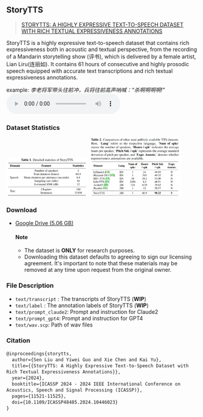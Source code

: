 ## StoryTTS

> [STORYTTS: A HIGHLY EXPRESSIVE TEXT-TO-SPEECH DATASET WITH RICH TEXTUAL EXPRESSIVENESS ANNOTATIONS](https://ieeexplore.ieee.org/document/10446023)

StoryTTS is a highly expressive text-to-speech dataset that contains rich expressiveness both in acoustic and textual perspective, from the recording of a Mandarin storytelling show (评书), which is delivered by a female artist, Lian Liru(连丽如). It contains 61 hours of consecutive and highly prosodic speech equipped with accurate text transcriptions and rich textual expressiveness annotations.

example: *李老将军带头往前冲，兵将往前高声呐喊：“杀啊啊啊啊!”*
<audio controls>
  <source src="./sample/LianLiru-ZSDFS-episode55-seg055.wav" type="audio/mpeg">
</audio>


### Dataset Statistics

<img src="figures/table1.png" alt="table1" style="zoom:30%;" />

<img src="figures/table2.png" alt="table2" style="zoom:30%;" />

### Download

* [Google Drive (5.06 GB)](https://drive.google.com/file/d/1KuD-6c2yxLqPhNJHCaE1jIee-8TjjsB6/view?usp=drive_link)

  #### Note

  * The dataset is **ONLY** for research purposes.
  * Downloading this dataset defaults to agreeing to sign our licensing agreement. lt's important to note that these materials may be removed at any time upon request from the original owner.

### File Description

* `text/transcript` : The transcripts of StoryTTS (**WIP**)
* `text/label` : The annotation labels of StoryTTS (**WIP**)
* `text/prompt_claude2`: Prompt and instruction for Claude2 
* `text/prompt_gpt4`: Prompt and instruction for GPT4
* `text/wav.scp`: Path of wav files

### Citation

```
@inproceedings{storytts,
  author={Sen Liu and Yiwei Guo and Xie Chen and Kai Yu},
  title={{StoryTTS: A Highly Expressive Text-to-Speech Dataset with Rich Textual Expressiveness Annotations}},
  year={2024},
  booktitle={ICASSP 2024 - 2024 IEEE International Conference on Acoustics, Speech and Signal Processing (ICASSP)},
  pages={11521-11525},
  doi={10.1109/ICASSP48485.2024.10446023}
}
```

